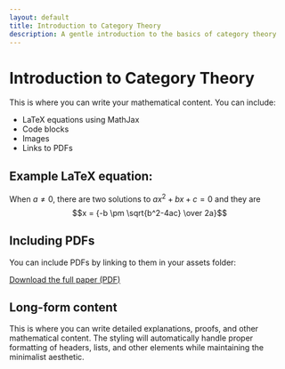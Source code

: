 ```yaml
---
layout: default
title: Introduction to Category Theory
description: A gentle introduction to the basics of category theory
---
```


# Introduction to Category Theory

This is where you can write your mathematical content. You can include:

- LaTeX equations using MathJax
- Code blocks
- Images
- Links to PDFs

## Example LaTeX equation:

When $a \ne 0$, there are two solutions to $ax^2 + bx + c = 0$ and they are
$$x = {-b \pm \sqrt{b^2-4ac} \over 2a}$$

## Including PDFs

You can include PDFs by linking to them in your assets folder:

[Download the full paper (PDF)](/assets/pdfs/category-theory-paper.pdf)

## Long-form content

This is where you can write detailed explanations, proofs, and other mathematical content. The styling will automatically handle proper formatting of headers, lists, and other elements while maintaining the minimalist aesthetic.